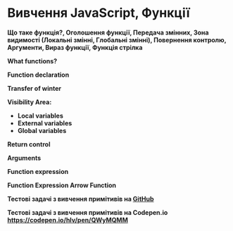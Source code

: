 # Вивчення JavaScript, Функції
**Що таке функція?, Оголошення функції, Передача змінних, Зона видимості (Локальні змінні, Глобальні змінні), Повернення контролю, Аргументи, Вираз функції, Функція стрілка**

**What functions?**

**Function declaration**

**Transfer of winter**

**Visibility Area:**
- **Local variables**
- **External variables**
- **Global variables**

**Return control**

**Arguments**

**Function expression**

**Function Expression Arrow Function**

**Тестові задачі з вивчення примітивів на [GitHub](https://alexhlv.github.io/Functions/)**

**Тестові задачі з вивчення примітивів на Сodepen.io https://codepen.io/hlv/pen/QWyMQMM**
